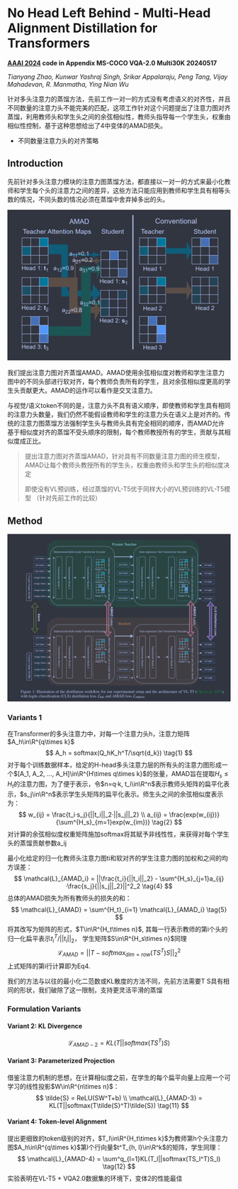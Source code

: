 # No Head Left Behind - Multi-Head Alignment Distillation for Transformers

**[AAAI 2024](https://www.amazon.science/publications/no-head-left-behind-multi-head-alignment-distillation-for-transformers)	code in Appendix	MS-COCO  VQA-2.0  Multi30K	20240517**

*Tianyang Zhao, Kunwar Yashraj Singh, Srikar Appalaraju, Peng Tang, Vijay Mahadevan, R. Manmatha, Ying Nian Wu*

针对多头注意力的蒸馏方法，先前工作一对一的方式没有考虑语义的对齐性，并且不同数量的注意力头不能完美的匹配，这项工作针对这个问题提出了注意力图对齐蒸馏，利用教师头和学生头之间的余弦相似性，教师头指导每一个学生头，权重由相似性控制，基于这种思想给出了4中变体的AMAD损失。

- 不同数量注意力头的对齐策略

## Introduction

先前针对多头注意力模块的注意力图蒸馏方法，都直接以一对一的方式来最小化教师和学生每个头的注意力之间的差异，这些方法只能应用到教师和学生具有相等头数的情况，不同头数的情况必须在蒸馏中舍弃掉多出的头。

![image-20240516110415779](imgs/image-20240516110415779.png)

我们提出注意力图对齐蒸馏AMAD。AMAD使用余弦相似度对教师和学生注意力图中的不同头部进行软对齐，每个教师负责所有的学生，且对余弦相似度更高的学生头贡献更大。AMAD的运作可以看作是交叉注意力。

与视觉/语义token不同的是，注意力头不具有语义顺序，即使教师和学生具有相同的注意力头数量，我们仍然不能假设教师和学生的注意力头在语义上是对齐的。传统的注意力图蒸馏方法强制学生头与教师头具有完全相同的顺序，而AMAD允许基于相似度对齐的蒸馏不受头顺序的限制，每个教师教授所有的学生，贡献与其相似度成正比。

> 提出注意力图对齐蒸馏AMAD，针对具有不同数量注意力图的师生模型，AMAD让每个教师头教授所有的学生头，权重由教师头和学生头的相似度决定
>
> 即使没有VL预训练，经过蒸馏的VL-T5优于同样大小的VL预训练的VL-T5模型 （针对先前工作的比较）

## Method

![image-20240516114925033](imgs/image-20240516114925033.png)

### Variants 1

在Transformer的多头注意力中，对每一个注意力头h，注意力矩阵$A_h\in\R^{q\times k}$
$$
A_h = softmax(Q_hK_h^T/\sqrt{d_k}) \tag{1}
$$
对于每个训练数据样本，给定的H-head多头注意力层的所有头的注意力图形成一个$[A_1, A_2, ..., A_H]\in\R^{H\times q\times k}$的张量，AMAD旨在提取$H_s \leq H_t$的注意力图，为了便于表示，令$n=q·k, t_i\in\R^n$表示教师头矩阵的扁平化表示，$s_j\in\R^n$表示学生头矩阵的扁平化表示。师生头之间的余弦相似度表示为：
$$
w_{ij} = \frac{t_i·s_j}{||t_i||_2·||s_j||_2} \\
a_{ij} = \frac{exp(w_{ij})}{\sum^{H_s}_{m=1}exp(w_{im})} \tag{2}
$$
对计算的余弦相似度权重矩阵施加softmax将其赋予非线性性，来获得对每个学生头的蒸馏贡献参数a_ij

最小化给定的归一化教师头注意力图ti和软对齐的学生注意力图的加权和之间的均方误差：
$$
\mathcal{L}_{AMAD_i} = ||\frac{t_i}{||t_i||_2} - \sum^{H_s}_{j=1}a_{ij}·\frac{s_j}{||s_j||_2}||^2_2 \tag{4}
$$
总体的AMAD损失为所有教师头的损失的和：
$$
\mathcal{L}_{AMAD} = \sum^{H_t}_{i=1} \mathcal{L}_{AMAD_i} \tag{5}
$$
将其改写为矩阵的形式，$T\in\R^{H_t\times n}$, 其每一行表示教师的第i个头的归一化扁平表示$t^T_i/||t_i||_2$， 学生矩阵$S\in\R^{H_s\times n}$同理
$$
\mathcal{L}_{AMAD} = ||T-softmax_{dim=row}(TS^T)S||_2^2	\tag{6}
$$
上式矩阵的第i行计算即为Eq4. 

我们的方法与以往的最小化二范数或KL散度的方法不同，先前方法需要T S具有相同的形状，我们破除了这一限制，支持更灵活平滑的蒸馏

### Formulation Variants

#### Variant 2: KL Divergence

$$
\mathcal{L}_{AMAD-2} = KL(T||softmax(TS^T)S)	\tag{9}
$$

#### Variant 3: Parameterized Projection

借鉴注意力机制的思想，在计算相似度之前，在学生的每个扁平向量上应用一个可学习的线性投影$W\in\R^{n\times n}$：
$$
\tilde{S} = ReLU(SW^T+b) \\
\mathcal{L}_{AMAD-3} = KL(T||softmax(T\tilde{S}^T)\tilde{S})	\tag{11}
$$

#### Variant 4: Token-level Alignment

提出更细致的token级别的对齐，$T_l\in\R^{H_t\times k}$为教师第h个头注意力图$A_h\in\R^{q\times k}$第l个行向量$t^T_{h, l}\in\R^k$的矩阵，学生同理：
$$
\mathcal{L}_{AMAD-4} = \sum^q_{l=1}KL(T_l||softmax(TS_l^T)S_l)	\tag{12}
$$
实验表明在VL-T5 + VQA2.0数据集的环境下，变体2的性能最佳